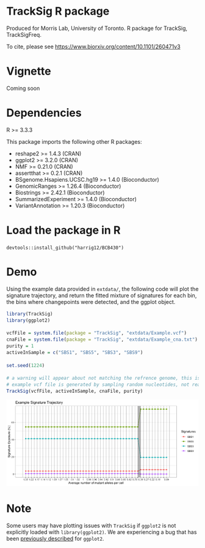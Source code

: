 # TrackSig R package
Produced for Morris Lab, University of Toronto. R package for TrackSig, TrackSigFreq. 

To cite, please see https://www.biorxiv.org/content/10.1101/260471v3

# Vignette 
Coming soon

# Dependencies 
R >= 3.3.3

This package imports the following other R packages:
- reshape2 >= 1.4.3 (CRAN)
- ggplot2 >= 3.2.0 (CRAN)
- NMF >= 0.21.0 (CRAN)
- assertthat >= 0.2.1 (CRAN)
- BSgenome.Hsapiens.UCSC.hg19 >= 1.4.0 (Bioconductor)
- GenomicRanges >= 1.26.4 (Bioconductor)
- Biostrings >= 2.42.1 (Bioconductor)
- SummarizedExperiment >= 1.4.0 (Bioconductor)
- VariantAnnotation >= 1.20.3 (Bioconductor)

# Load the package in R
`devtools::install_github("harrig12/BCB430")`

# Demo
Using the example data provided in `extdata/`, the following code will plot the signature trajectory, and return the fitted mixture of signatures for each bin, the bins where changepoints were detected, and the ggplot object.

```r
library(TrackSig)
library(ggplot2)

vcfFile = system.file(package = "TrackSig", "extdata/Example.vcf")
cnaFile = system.file(package = "TrackSig", "extdata/Example_cna.txt")
purity = 1
activeInSample = c("SBS1", "SBS5", "SBS3", "SBS9")

set.seed(1224)

# a warning will appear about not matching the refrence genome, this is because the
# example vcf file is generated by sampling random nucleotides, not real mutations. 
TrackSig(vcfFile, activeInSample, cnaFile, purity)

```

![img: example plotting output](inst/extdata/ExamplePlot.png?raw=true "Example of signature trajectory plotted with TrackSig R package")

# Note

Some users may have plotting issues with `TrackSig` if `ggplot2` is not explicitly loaded with `library(ggplot2)`. We are experiencing a bug that has been [previously described](https://github.com/tidyverse/ggplot2/issues/663) for `ggplot2`.
